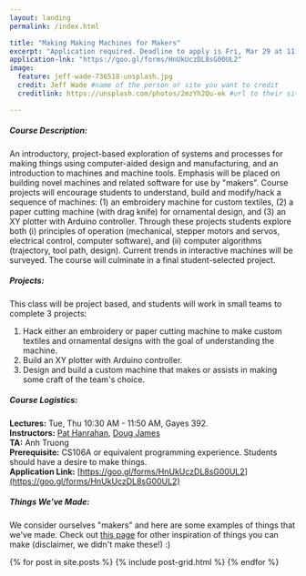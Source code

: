 ```yaml
---
layout: landing
permalink: /index.html

title: "Making Making Machines for Makers"
excerpt: "Application required. Deadline to apply is Fri, Mar 29 at 11:59 pm."
application-lnk: "https://goo.gl/forms/HnUkUczDL8sG00UL2"
image:
  feature: jeff-wade-736518-unsplash.jpg
  credit: Jeff Wade #name of the person or site you want to credit
  creditlink: https://unsplash.com/photos/2mzYh2Qu-ek #url to their site or licensing

---
```


##### Course Description:
An introductory, project-based exploration of systems and processes for making things using computer-aided design and manufacturing, and an introduction to machines and machine tools. Emphasis will be placed on building novel machines and related software for use by "makers". Course projects will encourage students to understand, build and modify/hack a sequence of machines: 
(1) an embroidery machine for custom textiles, (2) a paper cutting machine (with drag knife) for ornamental design, and (3) an XY plotter with Arduino controller. Through these projects students explore both (i) principles of operation (mechanical, stepper motors and servos, electrical control, computer software), and (ii) computer algorithms (trajectory, tool path, design). Current trends in interactive machines will be surveyed. The course will culminate in a final student-selected project.  

##### Projects:
This class will be project based, and students will work in small teams to complete 3 projects:

1. Hack either an embroidery or paper cutting machine to make custom textiles and ornamental designs with the goal of understanding the machine.
2. Build an XY plotter with Arduino controller.
3. Design and build a custom machine that makes or assists in making some craft of the team's choice.

##### Course Logistics:
**Lectures:**   Tue, Thu 10:30 AM - 11:50 AM, Gayes 392.  
**Instructors:**   [Pat Hanrahan](https://graphics.stanford.edu/~hanrahan/), [Doug James](https://graphics.stanford.edu/~djames/)  
**TA:** Anh Truong  
**Prerequisite:** CS106A or equivalent programming experience. Students should have a desire to make things.  
**Application Link:** [https://goo.gl/forms/HnUkUczDL8sG00UL2](https://goo.gl/forms/HnUkUczDL8sG00UL2)


##### Things We've Made:
We consider ourselves "makers" and here are some examples of things that we've made. Check out [this page](/craft-inspiration.html) for other inspiration of things you can make (disclaimer, we didn't make these!) :)
<div class="tiles">
{% for post in site.posts %} {% include post-grid.html %} {% endfor %}
</div>
